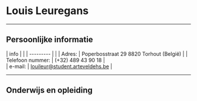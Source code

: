 Louis Leuregans
===============

----------


Persoonlijke informatie
-----------------------

| info     |       |
| --------- |        |
| Adres: 						|	Poperbosstraat 29 8820 Torhout (België) |
| Telefoon nummer:	|	(+32) 489 43 90 18 |							
| e-mail:						|	[louileur@student.arteveldehs.be](louileur@student.arteveldehs.be) |


----------

Onderwijs en opleiding
------------
